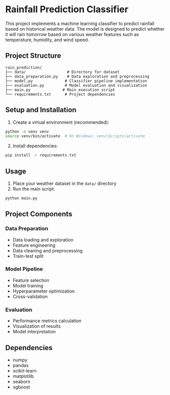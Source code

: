 # Rainfall Prediction Classifier

This project implements a machine learning classifier to predict rainfall based on historical weather data. The model is designed to predict whether it will rain tomorrow based on various weather features such as temperature, humidity, and wind speed.

## Project Structure

```
rain_prediction/
├── data/                  # Directory for dataset
├── data_preparation.py    # Data exploration and preprocessing
├── model.py              # Classifier pipeline implementation
├── evaluation.py         # Model evaluation and visualization
├── main.py              # Main execution script
└── requirements.txt      # Project dependencies
```

## Setup and Installation

1. Create a virtual environment (recommended):
```bash
python -m venv venv
source venv/bin/activate  # On Windows: venv\Scripts\activate
```

2. Install dependencies:
```bash
pip install -r requirements.txt
```

## Usage

1. Place your weather dataset in the `data/` directory
2. Run the main script:
```bash
python main.py
```

## Project Components

### Data Preparation
- Data loading and exploration
- Feature engineering
- Data cleaning and preprocessing
- Train-test split

### Model Pipeline
- Feature selection
- Model training
- Hyperparameter optimization
- Cross-validation

### Evaluation
- Performance metrics calculation
- Visualization of results
- Model interpretation

## Dependencies
- numpy
- pandas
- scikit-learn
- matplotlib
- seaborn
- xgboost 